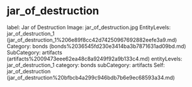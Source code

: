 # jar_of_destruction

label: Jar of Destruction
Image: jar_of_destruction.jpg
EntityLevels: jar_of_destruction_1 (jar_of_destruction_1%206e89f8cc42d74250967692882eefe3a9.md)
Category: bonds (bonds%2036545fd230e3414ba3b7871631ad09bd.md)
SubCategory: artifacts (artifacts%2009473eee62ea48c8a9249f92a9b133c4.md)
entityLevels: jar_of_destruction_1
category: bonds
subCategory: artifacts
Self: jar_of_destruction (jar_of_destruction%20bfbcb4a299c946bdb7b6e9ec68593a34.md)

[](Untitled%2040c8738814bb4f81aeee32ede6033b2d.md)